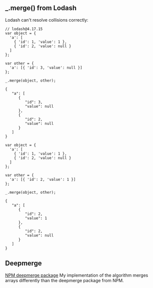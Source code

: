 ## _.merge() from Lodash
Lodash  can't resolve collisions correctly:
``` JS
// lodash@4.17.15
var object = {
  'a': [
    { 'id': 1, 'value': 1 },
    { 'id': 2, 'value': null }
  ]
};
 
var other = {
  'a': [{ 'id': 3, 'value': null }]
};
 
_.merge(object, other); 

{
   "a": [
      {
         "id": 3,
         "value": null
      },
      {
         "id": 2,
         "value": null
      }
   ]
}

```

``` JS
var object = {
  'a': [
    { 'id': 1, 'value': 1 },
    { 'id': 2, 'value': null }
  ]
};
 
var other = {
  'a': [{ 'id': 2, 'value': 1 }]
};
 
_.merge(object, other);

{
   "a": [
      {
         "id": 2,
         "value": 1
      },
      {
         "id": 2,
         "value": null
      }
   ]
}
```

## Deepmerge
[NPM deepmerge package](https://www.npmjs.com/package/deepmerge)
My implementation of the algorithm merges arrays differently than the deepmerge package from NPM.

